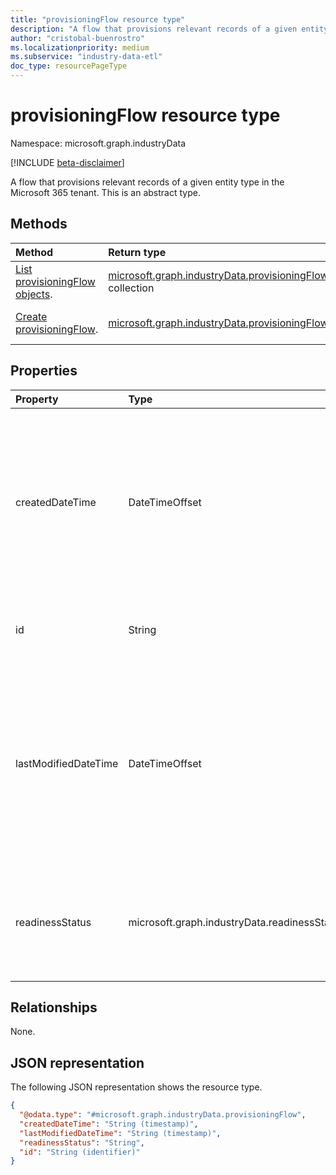 ```yaml
---
title: "provisioningFlow resource type"
description: "A flow that provisions relevant records of a given entity type in the Microsoft 365 tenant."
author: "cristobal-buenrostro"
ms.localizationpriority: medium
ms.subservice: "industry-data-etl"
doc_type: resourcePageType
---
```


# provisioningFlow resource type

Namespace: microsoft.graph.industryData

[!INCLUDE [beta-disclaimer](../../includes/beta-disclaimer.md)]

A flow that provisions relevant records of a given entity type in the Microsoft 365 tenant.
This is an abstract type.

## Methods

| Method                                                                                                     | Return type                                                                                               | Description                                                                                                                                       |
| :--------------------------------------------------------------------------------------------------------- | :-------------------------------------------------------------------------------------------------------- | :------------------------------------------------------------------------------------------------------------------------------------------------ |
| [List provisioningFlow objects](../api/industrydata-outboundprovisioningflowset-list-provisioningflows.md). | [microsoft.graph.industryData.provisioningFlow](industrydata-provisioningflow.md) collection | Get a list of the [microsoft.graph.industryData.provisioningFlow](industrydata-provisioningflow.md) objects and their properties.    |
| [Create provisioningFlow](../api/industrydata-outboundprovisioningflowset-post-provisioningflows.md).       | [microsoft.graph.industryData.provisioningFlow](industrydata-provisioningflow.md)            | Create a new [microsoft.graph.industryData.provisioningFlow](industrydata-provisioningflow.md) object.                               |

## Properties

| Property             | Type                                         | Description                                                                                                                                                                                                                                          |
| :------------------- | :------------------------------------------- | :--------------------------------------------------------------------------------------------------------------------------------------------------------------------------------------------------------------------------------------------------- |
| createdDateTime      | DateTimeOffset                               | The date and time when the provisioning flow was created. The timestamp type represents date and time information using ISO 8601 format and is always in UTC time. For example, midnight UTC on Jan 1, 2014 is `2014-01-01T00:00:00Z`.               |
| id                   | String                                       | The unique identifier for the provisioning flow. Inherited from [entity](entity.md).                                                                                                                                                    |
| lastModifiedDateTime | DateTimeOffset                               | The date and time when the provisioning flow was most recently changed. The timestamp type represents date and time information using ISO 8601 format and is always in UTC time. For example, midnight UTC on Jan 1, 2014 is `2014-01-01T00:00:00Z`. |
| readinessStatus      | microsoft.graph.industryData.readinessStatus | The state of the activity from creation through to ready to do work. The possible values are: `notReady`, `ready`, `failed`, `disabled`, `expired`, `unknownFutureValue`.                                                                            |

## Relationships

None.

## JSON representation

The following JSON representation shows the resource type.

<!-- {
  "blockType": "resource",
  "keyProperty": "id",
  "@odata.type": "microsoft.graph.industryData.provisioningFlow",
  "openType": false
}
-->

```json
{
  "@odata.type": "#microsoft.graph.industryData.provisioningFlow",
  "createdDateTime": "String (timestamp)",
  "lastModifiedDateTime": "String (timestamp)",
  "readinessStatus": "String",
  "id": "String (identifier)"
}
```
